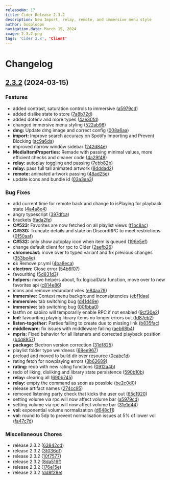 ```yaml
---
releaseNo: 17
title: Cider Release 2.3.2
description: New Import, relay, remote, and immersive menu style
author: booploops
navigation.date: March 15, 2024
image: 2.3.2.png
tags: 'Cider 2.x', 'Client'
---
```


# Changelog

## [2.3.2](https://github.com/ciderapp/Izanagi/compare/v2.3.2...v2.3.2) (2024-03-15)

### Features

- added contrast, saturation controls to immersive ([a5979cd](https://github.com/ciderapp/Izanagi/commit/a5979cd027ece2917017534ac47dfccc5bfc60e3))
- added dislike state to store ([7a8b72d](https://github.com/ciderapp/Izanagi/commit/7a8b72d0e18fa2b276947dc5527e102531f90ee2))
- added dotenv and more types ([4ae30fd](https://github.com/ciderapp/Izanagi/commit/4ae30fd845e84d078dc9253fc7747061c26c1b52))
- changed immersive menu styling ([522ab98](https://github.com/ciderapp/Izanagi/commit/522ab984d062fae9b764f4c523a759b90a141702))
- **dmg:** Update dmg image and correct config ([008a6aa](https://github.com/ciderapp/Izanagi/commit/008a6aaae1ee0abee92ae240e8f039e652b482b3))
- **import:** Improve search accuracy on Spotify Importing and Prevent Blocking ([ac9a6da](https://github.com/ciderapp/Izanagi/commit/ac9a6daf8d8e3c57661a690ded532a15a675cff6))
- improved narrow window sidebar ([242d84e](https://github.com/ciderapp/Izanagi/commit/242d84e49bd636f19f293ef0e2fc80a317e5ef5e))
- **MediaItemProperties:** Remade with passing minimal values, more efficient checks and cleaner code ([4a29f48](https://github.com/ciderapp/Izanagi/commit/4a29f487643db3eb148a4345a4f7c3b048dd5883))
- **relay:** autoplay toggling and passing ([7ebb82b](https://github.com/ciderapp/Izanagi/commit/7ebb82bab3b56ed5a467a7a60fcc008751e8bc13))
- **relay:** pass full tall animated artwork ([8dddad2](https://github.com/ciderapp/Izanagi/commit/8dddad27ccf25b73e8791b692129b38f7498fbb5))
- **remote:** animated artwork passing ([48ad25e](https://github.com/ciderapp/Izanagi/commit/48ad25ec0cf452eb9331da70e843c905c53c09c6))
- update icons and bundle id ([03a3ea3](https://github.com/ciderapp/Izanagi/commit/03a3ea3c23c36a1194df273f333e463d1d81b8bc))

### Bug Fixes

- add current time for remote back and change to isPlaying for playback state ([4a4a8e4](https://github.com/ciderapp/Izanagi/commit/4a4a8e4d736d33a32626cf5ce44dd5c82ea5c0a3))
- angry typescript ([397dfca](https://github.com/ciderapp/Izanagi/commit/397dfca8b19e699d603340b2166aa6fab098856b))
- brackets ([fada2fe](https://github.com/ciderapp/Izanagi/commit/fada2fea9e9fc05ba126145bd7d0cffdb02be783))
- **C#523:** Favorites are now fetched on all playlist views ([f1bc8ac](https://github.com/ciderapp/Izanagi/commit/f1bc8ac28a6fad80a41c8434ab756be82320479c))
- **C#530:** Truncate details and state on DiscordRPC to meet restrictions ([0150aaf](https://github.com/ciderapp/Izanagi/commit/0150aaf6b433863ecc3afcd6dffa5bbabfc0df91))
- **C#532:** only show autoplay icon when item is queued ([196e5ef](https://github.com/ciderapp/Izanagi/commit/196e5ef8e6b8e65e3cc401b405147280755eeaf1))
- change default client for rpc to Cider ([2aefb26](https://github.com/ciderapp/Izanagi/commit/2aefb269a0120093aa08b41a38ef9d4816c9ef8f))
- **chromecast:** move over to typed variant and fix previous changes ([353be4e](https://github.com/ciderapp/Izanagi/commit/353be4e38497ae613dc08f64ca1514d2493eb101))
- **ci:** Remove pr.yml ([4ba8eca](https://github.com/ciderapp/Izanagi/commit/4ba8ecadf98ff41f7d6180d79cdb131fd07ee1e6))
- **electron:** Close error ([54b6f07](https://github.com/ciderapp/Izanagi/commit/54b6f079877c1fd269e1959cb6e2ac956916232f))
- favouriting ([5d831d3](https://github.com/ciderapp/Izanagi/commit/5d831d3bbc5d9127ccfe8e688ceddb38e1a5208b))
- **helpers:** move helpers about, fix logicalData function, move over to new favorites api ([c814e86](https://github.com/ciderapp/Izanagi/commit/c814e86e54e21fb9eaa3c732f3d14378a42d1b5a))
- icons and remove redundant viles ([e84aa79](https://github.com/ciderapp/Izanagi/commit/e84aa79c8a4e01db4d8b7b6831e55eb690c311ce))
- **immersive:** Context menu background inconsistencies ([ebf1daa](https://github.com/ciderapp/Izanagi/commit/ebf1daa0a42b6461e6fef1d8494523fdf080b5d9))
- **immersive:** tab switching bug ([d41d49e](https://github.com/ciderapp/Izanagi/commit/d41d49eae8945ad0e842cd9a84a58d18ef8ae118))
- **immersive:** tab switching bug ([00fbba0](https://github.com/ciderapp/Izanagi/commit/00fbba0849628e6ad0ed6e892216adb22a82b7f0))
- lastfm on sabiiro will temporarily enable RPC if not enabled ([9cf30e2](https://github.com/ciderapp/Izanagi/commit/9cf30e26796883206559561177d626c8c580ad07))
- **lcd:** favouriting playing library items no longer errors out ([fd87eb2](https://github.com/ciderapp/Izanagi/commit/fd87eb241da8fe8e7141125e85baf4e4c942675b))
- **listen-together:** Parties failing to create due to missing link ([b835fac](https://github.com/ciderapp/Izanagi/commit/b835fac760d0f27679b9920f3df98f5ac363ec02))
- **middleware:** fix issues with middleware failing ([aeb68b4](https://github.com/ciderapp/Izanagi/commit/aeb68b4ea4ae230890a1cf3bf43693db282df414))
- **mpris:** Fixed behavior for all listeners and corrected playback position ([b4d8857](https://github.com/ciderapp/Izanagi/commit/b4d8857da7f5069f45ba7cf6fd77683b18c51e05))
- **package:** Electron version correction ([31df825](https://github.com/ciderapp/Izanagi/commit/31df8256f72f7453f0ab21db8601f4a073a7ae35))
- playlist folder type weirdness ([68ee967](https://github.com/ciderapp/Izanagi/commit/68ee9679fe1d9da467eb79c8dfb9e888050c72e6))
- preload and moved to build dir over resource ([0cabc1d](https://github.com/ciderapp/Izanagi/commit/0cabc1dfed08b7a697c17627a466757339dfbaec))
- rating fetch for nowplaying errors ([3b62689](https://github.com/ciderapp/Izanagi/commit/3b626890ce7dcfa7faf35dd945675cc6ed7522d1))
- **rating:** redo with new rating functions ([0912a4b](https://github.com/ciderapp/Izanagi/commit/0912a4b1c0b9dc4d5eb33c739753b33df97dc3da))
- redo of liking, disliking and library state persistence ([590b10b](https://github.com/ciderapp/Izanagi/commit/590b10bb4312d2637ced4b72178296bfadce040b))
- **relay:** clearing all ([690b745](https://github.com/ciderapp/Izanagi/commit/690b7451d75d5dbb6959583d0e012df96853ade0))
- **relay:** empty the command as soon as possible ([be2c0d0](https://github.com/ciderapp/Izanagi/commit/be2c0d071382f3ee20137674476e89e8140f4375))
- release artifact names ([274cc95](https://github.com/ciderapp/Izanagi/commit/274cc95a13927a374a63f4e0767551615192abc8))
- removed listening party check that kicks the user out ([65c1920](https://github.com/ciderapp/Izanagi/commit/65c192049cae1e2a5c13f3f8e8a1a096b17acd90))
- setting volume via rpc will now affect volume bar ([a5979cd](https://github.com/ciderapp/Izanagi/commit/a5979cd027ece2917017534ac47dfccc5bfc60e3))
- setting volume via rpc will now affect volume bar ([31e1d44](https://github.com/ciderapp/Izanagi/commit/31e1d442106064bc832cbe1d8e37586623c757ad))
- **vol:** exponential volume normalization ([d648c11](https://github.com/ciderapp/Izanagi/commit/d648c116805a8b5964ef4cfc38ba1241eb8136f1))
- **vol:** round to 5dp to prevent normalisation issues at 5% of lower vol ([fa47c7d](https://github.com/ciderapp/Izanagi/commit/fa47c7d6fdf522a7d40dc5d75fbdd6572e71c237))

### Miscellaneous Chores

- release 2.3.2 ([63842cd](https://github.com/ciderapp/Izanagi/commit/63842cd24276395644dcda86086f8394412b26bb))
- release 2.3.2 ([3f036df](https://github.com/ciderapp/Izanagi/commit/3f036df4dfca113dbb72aa701f730aea73db738f))
- release 2.3.2 ([10f7577](https://github.com/ciderapp/Izanagi/commit/10f7577cb14e95709ed52314fb4250280aed44bf))
- release 2.3.2 ([8da516f](https://github.com/ciderapp/Izanagi/commit/8da516f4789883fae7e339d71c31247437d065b8))
- release 2.3.2 ([176e15e](https://github.com/ciderapp/Izanagi/commit/176e15e237b839a7e80bec5647d31aded719a18e))
- release 2.3.2 ([dd8f28e](https://github.com/ciderapp/Izanagi/commit/dd8f28e2200cc1a50785404ba0da6b5b248f5e0c))

